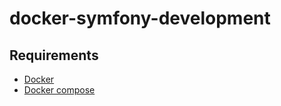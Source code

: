 # docker-symfony-development

## Requirements
- [Docker](https://docs.docker.com/engine/installation/)
- [Docker compose](https://docs.docker.com/compose/install/)
